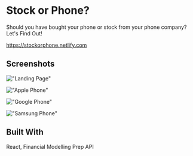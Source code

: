 # Stock or Phone?

Should you have bought your phone or stock from your phone company? Let's Find Out!

https://stockorphone.netlify.com

## Screenshots

!["Landing Page"](https://github.com/TylerZhang00/StockOrProduct/blob/master/src/assets/screenshots/MainPage.png?raw=true)

!["Apple Phone"](https://github.com/TylerZhang00/StockOrProduct/blob/master/src/assets/screenshots/Apple.png?raw=true)

!["Google Phone"](https://github.com/TylerZhang00/StockOrProduct/blob/master/src/assets/screenshots/Google.png?raw=true)

!["Samsung Phone"](https://github.com/TylerZhang00/StockOrProduct/blob/master/src/assets/screenshots/Samsung.png?raw=true)

## Built With

React, Financial Modelling Prep API
